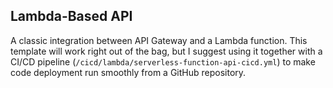 ## Lambda-Based API

A classic integration between API Gateway and a Lambda function. This template will work right out of the bag, but I suggest using it together with a CI/CD pipeline (`/cicd/lambda/serverless-function-api-cicd.yml`) to make code deployment run smoothly from a GitHub repository.